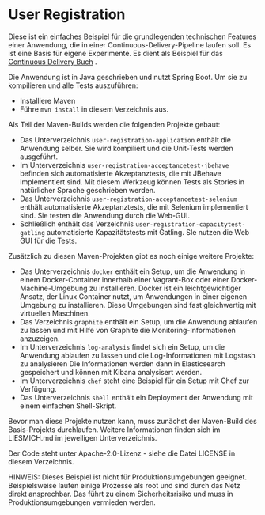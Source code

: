 User Registration
===========

Diese ist ein einfaches Beispiel für die grundlegenden technischen
Features einer Anwendung, die in einer Continuous-Delivery-Pipeline
laufen soll. Es ist eine Basis für eigene Experimente. Es dient als
Beispiel für das
[Continuous Delivery Buch](https://bit.ly/CD-Buch-Amzn) .

Die Anwendung ist in Java geschrieben und nutzt Spring Boot. Um sie zu
kompilieren und alle Tests auszuführen:

- Installiere Maven
- Führe `mvn install` in diesem Verzeichnis aus.

Als Teil der Maven-Builds werden die folgenden Projekte gebaut:

- Das Unterverzeichnis `user-registration-application` enthält die
Anwendung selber. Sie wird kompiliert und die Unit-Tests werden
ausgeführt.
- Im Unterverzeichnis `user-registration-acceptancetest-jbehave`
  befinden sich automatisierte Akzeptanztests, die mit JBehave
  implementiert sind. Mit diesem Werkzeug können Tests als Stories in
  natürlicher Sprache geschrieben werden.
- Das Unterverzeichnis `user-registration-acceptancetest-selenium`
  enthält automatisierte Akzeptanztests, die mit Selenium
  implementiert sind. Sie testen die Anwendung durch die Web-GUI.
- Schließlich enthält das Verzeichnis  `user-registration-capacitytest-gatling` 
  automatisierte Kapazitätstests mit Gatling. SIe nutzen die Web GUI
  für die Tests.

Zusätzlich zu diesen Maven-Projekten gibt es noch einige weitere
Projekte:

- Das Unterverzeichnis `docker` enthält ein Setup, um die Anwendung in
  einem Docker-Container innerhalb einer Vagrant-Box oder einer
  Docker-Machine-Umgebung zu
  installieren. Docker ist ein leichtgewichtiger Ansatz, der Linux
  Container nutzt, um Anwendungen in einer eigenen Umgebung zu
  installieren. Diese Umgebungen sind fast gleichwertig mit virtuellen
  Maschinen.
- Das Verzeichnis `graphite` enthält ein Setup, um die Anwendung
  ablaufen zu lassen und mit Hilfe von Graphite die
  Monitoring-Informationen anzuzeigen.
- Im Unterverzeichnis `log-analysis` findet sich ein Setup, um die
  Anwendung ablaufen zu lassen und die Log-Informationen mit Logstash
  zu analysieren Die Informationen werden dann in Elasticsearch
  gespeichert und können mit Kibana analysisert werden.
- Im Unterverzeichnis `chef` steht eine Beispiel für ein Setup mit
  Chef zur Verfügung.
- Das Unterverzeichnis `shell` enthält ein Deployment der Anwendung
  mit einem einfachen Shell-Skript.

Bevor man diese Projekte nutzen kann, muss zunächst der Maven-Build
des Basis-Projekts durchlaufen. Weitere Informationen finden sich im
LIESMICH.md im jeweiligen Unterverzeichnis.

Der Code steht unter Apache-2.0-Lizenz - siehe die Datei LICENSE
in diesem Verzeichnis.

HINWEIS: Dieses Beispiel ist nicht für Produktionsumgebungen
geeignet. Beispielsweise laufen einige Prozesse als root und sind
durch das Netz direkt ansprechbar. Das führt zu einem
Sicherheitsrisiko und muss in Produktionsumgebungen vermieden werden.
